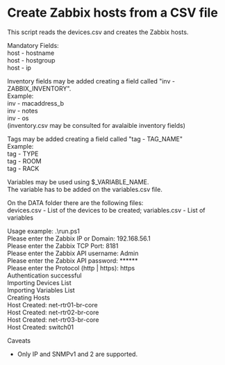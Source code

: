 # Create Zabbix hosts from a CSV file

This script reads the devices.csv and creates the Zabbix hosts.

Mandatory Fields:\
host - hostname\
host - hostgroup\
host - ip

Inventory fields may be added creating a field called "inv - ZABBIX_INVENTORY".\
Example:\
inv - macaddress_b\
inv - notes\
inv - os\
(inventory.csv may be consulted for avalaible inventory fields)

Tags may be added creating a field called "tag - TAG_NAME"\
Example:\
tag - TYPE\
tag - ROOM\
tag - RACK

Variables may be used using $_VARIABLE_NAME.\
The variable has to be added on the variables.csv file.

On the DATA folder there are the following files:\
devices.csv - List of the devices to be created;
variables.csv - List of variables


Usage example:
.\run.ps1\
Please enter the Zabbix IP or Domain: 192.168.56.1\
Please enter the Zabbix TCP Port: 8181\
Please enter the Zabbix API username: Admin\
Please enter the Zabbix API password: ******\
Please enter the Protocol (http | https): https\
Authentication successful\
Importing Devices List\
Importing Variables List\
Creating Hosts\
Host Created:  net-rtr01-br-core\
Host Created:  net-rtr02-br-core\
Host Created:  net-rtr03-br-core\
Host Created:  switch01


Caveats
* Only IP and SNMPv1 and 2 are supported.





